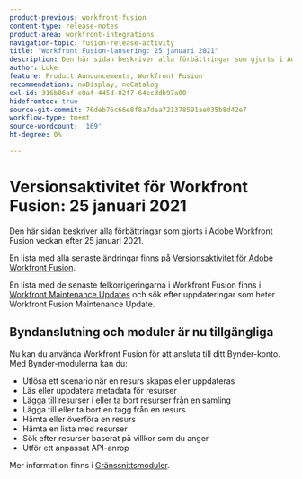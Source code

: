 ```yaml
---
product-previous: workfront-fusion
content-type: release-notes
product-area: workfront-integrations
navigation-topic: fusion-release-activity
title: "Workfront Fusion-lansering: 25 januari 2021"
description: Den här sidan beskriver alla förbättringar som gjorts i Adobe Workfront Fusion veckan efter 25 januari 2021.
author: Luke
feature: Product Announcements, Workfront Fusion
recommendations: noDisplay, noCatalog
exl-id: 316b86af-e8af-445d-82f7-64ecddb97a00
hidefromtoc: true
source-git-commit: 76deb76c66e8f8a7dea721378591ae035b8d42e7
workflow-type: tm+mt
source-wordcount: '169'
ht-degree: 0%

---
```


# Versionsaktivitet för Workfront Fusion: 25 januari 2021

Den här sidan beskriver alla förbättringar som gjorts i Adobe Workfront Fusion veckan efter 25 januari 2021.

En lista med alla senaste ändringar finns på [Versionsaktivitet för Adobe Workfront Fusion](../../../product-announcements/product-releases/fusion-release-activity/fusion-release-activity.md).

En lista med de senaste felkorrigeringarna i Workfront Fusion finns i [Workfront Maintenance Updates](https://experienceleague.adobe.com/docs/workfront-known-issues/releases/current-updates.html) och sök efter uppdateringar som heter Workfront Fusion Maintenance Update.

## Byndanslutning och moduler är nu tillgängliga

Nu kan du använda Workfront Fusion för att ansluta till ditt Bynder-konto. Med Bynder-modulerna kan du:

* Utlösa ett scenario när en resurs skapas eller uppdateras
* Läs eller uppdatera metadata för resurser
* Lägga till resurser i eller ta bort resurser från en samling
* Lägga till eller ta bort en tagg från en resurs
* Hämta eller överföra en resurs
* Hämta en lista med resurser
* Sök efter resurser baserat på villkor som du anger
* Utför ett anpassat API-anrop

Mer information finns i [Gränssnittsmoduler](../../../workfront-fusion/apps-and-their-modules/bynder-modules.md).
